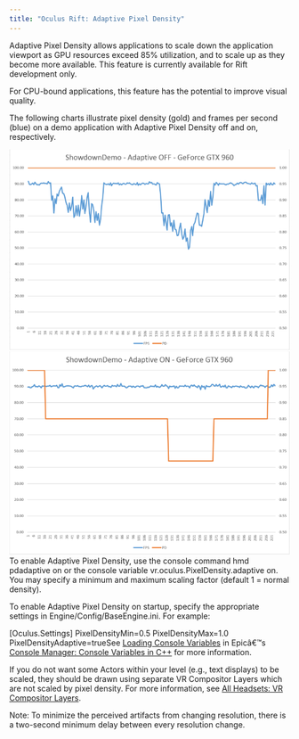 ```yaml
---
title: "Oculus Rift: Adaptive Pixel Density"
---
```

Adaptive Pixel Density allows applications to scale down the application viewport as GPU resources exceed 85% utilization, and to scale up as they become more available. This feature is currently available for Rift development only.

For CPU-bound applications, this feature has the potential to improve visual quality.

The following charts illustrate pixel density (gold) and frames per second (blue) on a demo application with Adaptive Pixel Density off and on, respectively.

![](/images/documentation-unreal-latest-concepts-unreal-adaptive-viewport-0.png)  
![](/images/documentation-unreal-latest-concepts-unreal-adaptive-viewport-1.png)  
To enable Adaptive Pixel Density, use the console command hmd pdadaptive on or the console variable vr.oculus.PixelDensity.adaptive on. You may specify a minimum and maximum scaling factor (default 1 = normal density).

To enable Adaptive Pixel Density on startup, specify the appropriate settings in Engine/Config/BaseEngine.ini. For example:

[Oculus.Settings] PixelDensityMin=0.5 PixelDensityMax=1.0 PixelDensityAdaptive=trueSee [Loading Console Variables](https://docs.unrealengine.com/latest/INT/Programming/Development/Tools/ConsoleManager/#loadingconsolevariables) in Epicâ€™s [Console Manager: Console Variables in C++](https://docs.unrealengine.com/latest/INT/Programming/Development/Tools/ConsoleManager/) for more information.

If you do not want some Actors within your level (e.g., text displays) to be scaled, they should be drawn using separate VR Compositor Layers which are not scaled by pixel density. For more information, see [All Headsets: VR Compositor Layers](/documentation/unreal/latest/concepts/unreal-overlay/ "With Unreal, you may add transparent or opaque quadrilateral, cubemap, or cylindrical overlays to your level as compositor layers.").

Note: To minimize the perceived artifacts from changing resolution, there is a two-second minimum delay between every resolution change.
